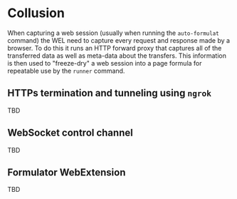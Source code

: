 # Collusion

When capturing a web session (usually when running the `auto-formulat` command) the WEL need to capture every request and response made by a browser. To do this it runs an HTTP forward proxy that captures all of the transferred data as well as meta-data about the transfers. This information is then used to "freeze-dry" a web session into a page formula for repeatable use by the `runner` command.

## HTTPs termination and tunneling using `ngrok`

TBD

## WebSocket control channel

TBD

## Formulator WebExtension

TBD
